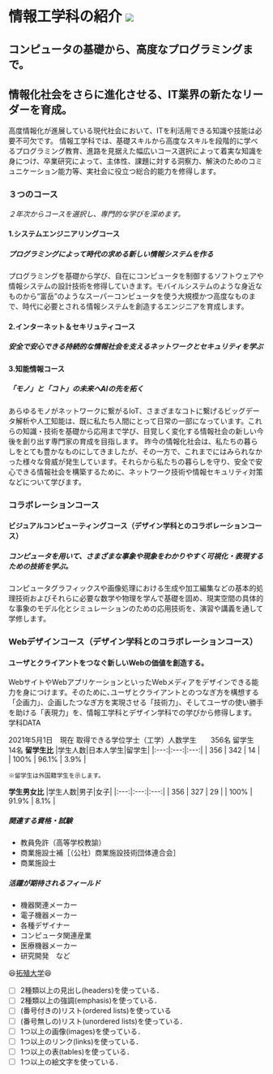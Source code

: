 # 情報工学科の紹介        ![](https://file%2B.vscode-resource.vscode-cdn.net/Users/kumagaiyoshinori/Desktop/Literacy/clb2-1-2284492022/clb2-2-2284492022/logo.png?version%3D1652689000769)

<!-- Markdown記法を使って学科の紹介ページを作る -->
## コンピュータの基礎から、高度なプログラミングまで。
## 情報化社会をさらに進化させる、IT業界の新たなリーダーを育成。
高度情報化が進展している現代社会において、ITを利活用できる知識や技能は必要不可欠です。
情報工学科では、基礎スキルから高度なスキルを段階的に学べるプログラミング教育、進路を見据えた幅広いコース選択によって着実な知識を身につけ、卒業研究によって、主体性、課題に対する洞察力、解決のためのコミュニケーション能力等、実社会に役立つ総合的能力を修得します。
### ３つのコース
*２年次からコースを選択し、専門的な学びを深めます。*
#### 1.システムエンジニアリングコース
##### プログラミングによって時代の求める新しい情報システムを作る
プログラミングを基礎から学び、自在にコンピュータを制御するソフトウェアや情報システムの設計技術を修得していきます。モバイルシステムのような身近なものから“富岳”のようなスーパーコンピュータを使う大規模かつ高度なものまで、時代に必要とされる情報システムを創造するエンジニアを育成します。
#### 2.インターネット＆セキリュティコース
##### 安全で安心できる持続的な情報社会を支えるネットワークとセキュリティを学ぶ
#### 3.知能情報コース
##### 「モノ」と「コト」の未来へAIの先を拓く
あらゆるモノがネットワークに繋がるIoT、さまざまなコトに繋げるビッグデータ解析や人工知能は、既に私たち人間にとって日常の一部になっています。これらの知識・技術を基礎から応用まで学び、目覚しく変化する情報社会の新しい今後を創り出す専門家の育成を目指します。
昨今の情報化社会は、私たちの暮らしをとても豊かなものにしてきましたが、その一方で、これまでにはみられなかった様々な脅威が発生しています。それらから私たちの暮らしを守り、安全で安心できる情報社会を構築するために、ネットワーク技術や情報セキュリティ対策などについて学びます。
### コラボレーションコース
#### ビジュアルコンピューティングコース（デザイン学科とのコラボレーションコース）
##### コンピュータを用いて、さまざまな事象や現象をわかりやすく可視化・表現するための技術を学ぶ。
コンピュータグラフィックスや画像処理における生成や加工編集などの基本的処理技術およびそれらに必要な数学や物理を学んで基礎を固め、現実空間の具体的な事象のモデル化とシミュレーションのための応用技術を、演習や講義を通して学修します。
### Webデザインコース（デザイン学科とのコラボレーションコース）

#### ユーザとクライアントをつなぐ新しいWebの価値を創造する。

WebサイトやWebアプリケーションといったWebメディアをデザインできる能力を身につけます。そのために､ユーザとクライアントとのつなぎ方を構想する「企画力」、企画したつなぎ方を実現させる「技術力」、そしてユーザの使い勝手を助ける「表現力」を、情報工学科とデザイン学科での学びから修得します。
学科DATA

2021年5月1日　現在
取得できる学位学士（工学）人数学生　　356名                      留学生　14名
**留学生比**
|学生人数|日本人学生|留学生|
|:---:|:---:|:---:|
| 356 | 342 | 14 |
| 100% | 96.1% | 3.9% |

 	※留学生は外国籍学生を示します。
**学生男女比**
|学生人数|男子|女子|
|:---:|:---:|:---:|
| 356 | 327 | 29 |
| 100% | 91.9% | 8.1% |

##### 関連する資格・試験
- 教員免許（高等学校教諭）
- 商業施設士補［（公社）商業施設技術団体連合会］
- 商業施設士
##### 活躍が期待されるフィールド
- 機器関連メーカー
- 電子機器メーカー
- 各種デザイナー
- コンピュータ関連産業
- 医療機器メーカー
- 研究開発　など

:laughing:[拓殖大学](http://www.takushoku-u.ac.jp "Takushoku University"):laughing:

<!-- この部分より上に記述を追加して下のチェックボックスで確認する -->
- [ ] 2種類以上の見出し(headers)を使っている．
- [ ] 2種類以上の強調(emphasis)を使っている．
- [ ] (番号付きの)リスト(ordered lists)を使っている
- [ ] (番号無しの)リスト(unordered lists)を使っている．
- [ ] 1つ以上の画像(images)を使っている．
- [ ] 1つ以上のリンク(links)を使っている．
- [ ] 1つ以上の表(tables)を使っている．
- [ ] 1つ以上の絵文字を使っている．
